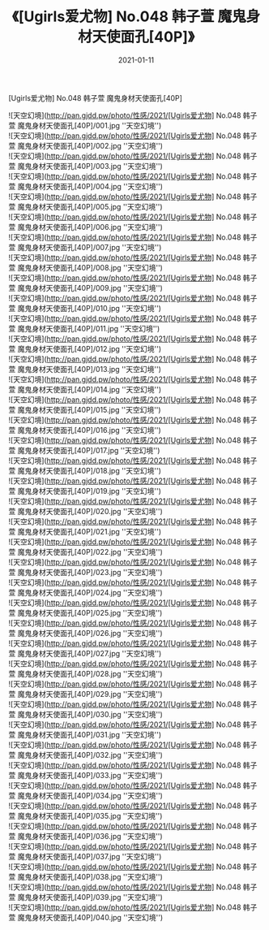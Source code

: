﻿---
layout: post
title:  《[Ugirls爱尤物] No.048 韩子萱 魔鬼身材天使面孔[40P]》
date:   2021-01-11
img: http://pan.gjdd.pw/photo/性感/2021/[Ugirls爱尤物] No.048 韩子萱 魔鬼身材天使面孔[40P]/000.jpg
categories: [美女, 性感, 泳衣]
---

[Ugirls爱尤物] No.048 韩子萱 魔鬼身材天使面孔[40P]



![天空幻境](http://pan.gjdd.pw/photo/性感/2021/[Ugirls爱尤物] No.048 韩子萱 魔鬼身材天使面孔[40P]/001.jpg ''天空幻境'') <br>
![天空幻境](http://pan.gjdd.pw/photo/性感/2021/[Ugirls爱尤物] No.048 韩子萱 魔鬼身材天使面孔[40P]/002.jpg ''天空幻境'') <br>
![天空幻境](http://pan.gjdd.pw/photo/性感/2021/[Ugirls爱尤物] No.048 韩子萱 魔鬼身材天使面孔[40P]/003.jpg ''天空幻境'') <br>
![天空幻境](http://pan.gjdd.pw/photo/性感/2021/[Ugirls爱尤物] No.048 韩子萱 魔鬼身材天使面孔[40P]/004.jpg ''天空幻境'') <br>
![天空幻境](http://pan.gjdd.pw/photo/性感/2021/[Ugirls爱尤物] No.048 韩子萱 魔鬼身材天使面孔[40P]/005.jpg ''天空幻境'') <br>
![天空幻境](http://pan.gjdd.pw/photo/性感/2021/[Ugirls爱尤物] No.048 韩子萱 魔鬼身材天使面孔[40P]/006.jpg ''天空幻境'') <br>
![天空幻境](http://pan.gjdd.pw/photo/性感/2021/[Ugirls爱尤物] No.048 韩子萱 魔鬼身材天使面孔[40P]/007.jpg ''天空幻境'') <br>
![天空幻境](http://pan.gjdd.pw/photo/性感/2021/[Ugirls爱尤物] No.048 韩子萱 魔鬼身材天使面孔[40P]/008.jpg ''天空幻境'') <br>
![天空幻境](http://pan.gjdd.pw/photo/性感/2021/[Ugirls爱尤物] No.048 韩子萱 魔鬼身材天使面孔[40P]/009.jpg ''天空幻境'') <br>
![天空幻境](http://pan.gjdd.pw/photo/性感/2021/[Ugirls爱尤物] No.048 韩子萱 魔鬼身材天使面孔[40P]/010.jpg ''天空幻境'') <br>
![天空幻境](http://pan.gjdd.pw/photo/性感/2021/[Ugirls爱尤物] No.048 韩子萱 魔鬼身材天使面孔[40P]/011.jpg ''天空幻境'') <br>
![天空幻境](http://pan.gjdd.pw/photo/性感/2021/[Ugirls爱尤物] No.048 韩子萱 魔鬼身材天使面孔[40P]/012.jpg ''天空幻境'') <br>
![天空幻境](http://pan.gjdd.pw/photo/性感/2021/[Ugirls爱尤物] No.048 韩子萱 魔鬼身材天使面孔[40P]/013.jpg ''天空幻境'') <br>
![天空幻境](http://pan.gjdd.pw/photo/性感/2021/[Ugirls爱尤物] No.048 韩子萱 魔鬼身材天使面孔[40P]/014.jpg ''天空幻境'') <br>
![天空幻境](http://pan.gjdd.pw/photo/性感/2021/[Ugirls爱尤物] No.048 韩子萱 魔鬼身材天使面孔[40P]/015.jpg ''天空幻境'') <br>
![天空幻境](http://pan.gjdd.pw/photo/性感/2021/[Ugirls爱尤物] No.048 韩子萱 魔鬼身材天使面孔[40P]/016.jpg ''天空幻境'') <br>
![天空幻境](http://pan.gjdd.pw/photo/性感/2021/[Ugirls爱尤物] No.048 韩子萱 魔鬼身材天使面孔[40P]/017.jpg ''天空幻境'') <br>
![天空幻境](http://pan.gjdd.pw/photo/性感/2021/[Ugirls爱尤物] No.048 韩子萱 魔鬼身材天使面孔[40P]/018.jpg ''天空幻境'') <br>
![天空幻境](http://pan.gjdd.pw/photo/性感/2021/[Ugirls爱尤物] No.048 韩子萱 魔鬼身材天使面孔[40P]/019.jpg ''天空幻境'') <br>
![天空幻境](http://pan.gjdd.pw/photo/性感/2021/[Ugirls爱尤物] No.048 韩子萱 魔鬼身材天使面孔[40P]/020.jpg ''天空幻境'') <br>
![天空幻境](http://pan.gjdd.pw/photo/性感/2021/[Ugirls爱尤物] No.048 韩子萱 魔鬼身材天使面孔[40P]/021.jpg ''天空幻境'') <br>
![天空幻境](http://pan.gjdd.pw/photo/性感/2021/[Ugirls爱尤物] No.048 韩子萱 魔鬼身材天使面孔[40P]/022.jpg ''天空幻境'') <br>
![天空幻境](http://pan.gjdd.pw/photo/性感/2021/[Ugirls爱尤物] No.048 韩子萱 魔鬼身材天使面孔[40P]/023.jpg ''天空幻境'') <br>
![天空幻境](http://pan.gjdd.pw/photo/性感/2021/[Ugirls爱尤物] No.048 韩子萱 魔鬼身材天使面孔[40P]/024.jpg ''天空幻境'') <br>
![天空幻境](http://pan.gjdd.pw/photo/性感/2021/[Ugirls爱尤物] No.048 韩子萱 魔鬼身材天使面孔[40P]/025.jpg ''天空幻境'') <br>
![天空幻境](http://pan.gjdd.pw/photo/性感/2021/[Ugirls爱尤物] No.048 韩子萱 魔鬼身材天使面孔[40P]/026.jpg ''天空幻境'') <br>
![天空幻境](http://pan.gjdd.pw/photo/性感/2021/[Ugirls爱尤物] No.048 韩子萱 魔鬼身材天使面孔[40P]/027.jpg ''天空幻境'') <br>
![天空幻境](http://pan.gjdd.pw/photo/性感/2021/[Ugirls爱尤物] No.048 韩子萱 魔鬼身材天使面孔[40P]/028.jpg ''天空幻境'') <br>
![天空幻境](http://pan.gjdd.pw/photo/性感/2021/[Ugirls爱尤物] No.048 韩子萱 魔鬼身材天使面孔[40P]/029.jpg ''天空幻境'') <br>
![天空幻境](http://pan.gjdd.pw/photo/性感/2021/[Ugirls爱尤物] No.048 韩子萱 魔鬼身材天使面孔[40P]/030.jpg ''天空幻境'') <br>
![天空幻境](http://pan.gjdd.pw/photo/性感/2021/[Ugirls爱尤物] No.048 韩子萱 魔鬼身材天使面孔[40P]/031.jpg ''天空幻境'') <br>
![天空幻境](http://pan.gjdd.pw/photo/性感/2021/[Ugirls爱尤物] No.048 韩子萱 魔鬼身材天使面孔[40P]/032.jpg ''天空幻境'') <br>
![天空幻境](http://pan.gjdd.pw/photo/性感/2021/[Ugirls爱尤物] No.048 韩子萱 魔鬼身材天使面孔[40P]/033.jpg ''天空幻境'') <br>
![天空幻境](http://pan.gjdd.pw/photo/性感/2021/[Ugirls爱尤物] No.048 韩子萱 魔鬼身材天使面孔[40P]/034.jpg ''天空幻境'') <br>
![天空幻境](http://pan.gjdd.pw/photo/性感/2021/[Ugirls爱尤物] No.048 韩子萱 魔鬼身材天使面孔[40P]/035.jpg ''天空幻境'') <br>
![天空幻境](http://pan.gjdd.pw/photo/性感/2021/[Ugirls爱尤物] No.048 韩子萱 魔鬼身材天使面孔[40P]/036.jpg ''天空幻境'') <br>
![天空幻境](http://pan.gjdd.pw/photo/性感/2021/[Ugirls爱尤物] No.048 韩子萱 魔鬼身材天使面孔[40P]/037.jpg ''天空幻境'') <br>
![天空幻境](http://pan.gjdd.pw/photo/性感/2021/[Ugirls爱尤物] No.048 韩子萱 魔鬼身材天使面孔[40P]/038.jpg ''天空幻境'') <br>
![天空幻境](http://pan.gjdd.pw/photo/性感/2021/[Ugirls爱尤物] No.048 韩子萱 魔鬼身材天使面孔[40P]/039.jpg ''天空幻境'') <br>
![天空幻境](http://pan.gjdd.pw/photo/性感/2021/[Ugirls爱尤物] No.048 韩子萱 魔鬼身材天使面孔[40P]/040.jpg ''天空幻境'') <br>